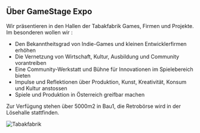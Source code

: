 ## Über GameStage Expo

Wir präsentieren in den Hallen der Tabakfabrik Games, Firmen und Projekte.  
Im besonderen wollen wir :  

* Den Bekanntheitsgrad von Indie-Games und kleinen Entwicklerfirmen erhöhen
* Die Vernetzung von Wirtschaft, Kultur, Ausbildung und Community vorantreiben
* Eine Community-Werkstatt und Bühne für Innovationen im Spielebereich bieten
* Impulse und Reflektionen über Produktion, Kunst, Kreativität, Konsum und Kultur anstossen
* Spiele und Produktion in Österreich greifbar machen 

Zur Verfügung stehen über 5000m2 in Bau1, die Retrobörse wird in der Lösehalle stattfinden.

<img src="http://www.tabakfabrik-linz.at/images/content/Gesamtuebersicht_696.jpg" alt="Tabakfabrik">




